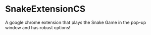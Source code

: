 # SnakeExtensionCS
A google chrome extension that plays the Snake Game in the pop-up window and has robust options!
